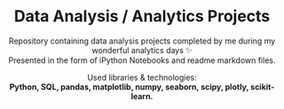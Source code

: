 <center><h1>Data Analysis / Analytics Projects</h1></center>

<p align=center>
Repository containing data analysis projects completed by me during my wonderful analytics days &#10024  <br>
Presented in the form of iPython Notebooks and readme markdown files.
</p>

<p align=center>
Used libraries & technologies:<b>  <br>
Python, SQL, pandas, matplotlib, numpy, seaborn, scipy, plotly, scikit-learn.
</p>



  
 
